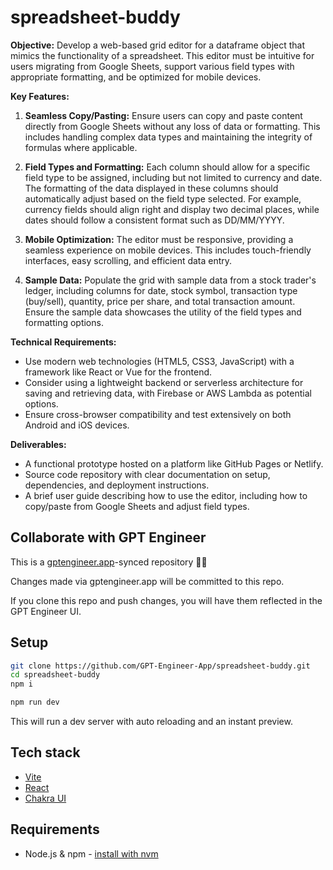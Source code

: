# spreadsheet-buddy

**Objective:** Develop a web-based grid editor for a dataframe object that mimics the functionality of a spreadsheet. This editor must be intuitive for users migrating from Google Sheets, support various field types with appropriate formatting, and be optimized for mobile devices.

**Key Features:**

1. **Seamless Copy/Pasting:** Ensure users can copy and paste content directly from Google Sheets without any loss of data or formatting. This includes handling complex data types and maintaining the integrity of formulas where applicable.

2. **Field Types and Formatting:** Each column should allow for a specific field type to be assigned, including but not limited to currency and date. The formatting of the data displayed in these columns should automatically adjust based on the field type selected. For example, currency fields should align right and display two decimal places, while dates should follow a consistent format such as DD/MM/YYYY.

3. **Mobile Optimization:** The editor must be responsive, providing a seamless experience on mobile devices. This includes touch-friendly interfaces, easy scrolling, and efficient data entry.

4. **Sample Data:** Populate the grid with sample data from a stock trader's ledger, including columns for date, stock symbol, transaction type (buy/sell), quantity, price per share, and total transaction amount. Ensure the sample data showcases the utility of the field types and formatting options.

**Technical Requirements:**

- Use modern web technologies (HTML5, CSS3, JavaScript) with a framework like React or Vue for the frontend.
- Consider using a lightweight backend or serverless architecture for saving and retrieving data, with Firebase or AWS Lambda as potential options.
- Ensure cross-browser compatibility and test extensively on both Android and iOS devices.

**Deliverables:**

- A functional prototype hosted on a platform like GitHub Pages or Netlify.
- Source code repository with clear documentation on setup, dependencies, and deployment instructions.
- A brief user guide describing how to use the editor, including how to copy/paste from Google Sheets and adjust field types.

## Collaborate with GPT Engineer

This is a [gptengineer.app](https://gptengineer.app)-synced repository 🌟🤖

Changes made via gptengineer.app will be committed to this repo.

If you clone this repo and push changes, you will have them reflected in the GPT Engineer UI.

## Setup

```sh
git clone https://github.com/GPT-Engineer-App/spreadsheet-buddy.git
cd spreadsheet-buddy
npm i
```

```sh
npm run dev
```

This will run a dev server with auto reloading and an instant preview.

## Tech stack

- [Vite](https://vitejs.dev/)
- [React](https://react.dev/)
- [Chakra UI](https://chakra-ui.com/)

## Requirements

- Node.js & npm - [install with nvm](https://github.com/nvm-sh/nvm#installing-and-updating)
